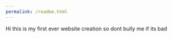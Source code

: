 ```yaml
---
permalink: /readme.html
---
```

<head>
    <meta charset="UTF-8">
    <title>cartxrr's info!!</title>
    <link rel="stylesheet" href="style.css">
</head>

Hi this is my first ever website creation so dont bully me if its bad
